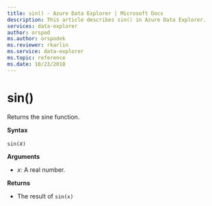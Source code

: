 ```yaml
---
title: sin() - Azure Data Explorer | Microsoft Docs
description: This article describes sin() in Azure Data Explorer.
services: data-explorer
author: orspod
ms.author: orspodek
ms.reviewer: rkarlin
ms.service: data-explorer
ms.topic: reference
ms.date: 10/23/2018
---
```

# sin()

Returns the sine function.

**Syntax**

`sin(`*x*`)`

**Arguments**

* *x*: A real number.

**Returns**

* The result of `sin(x)`